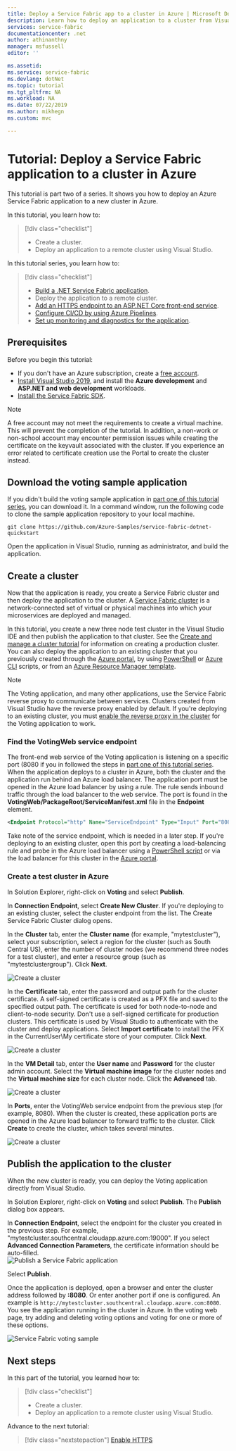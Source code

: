 ```yaml
---
title: Deploy a Service Fabric app to a cluster in Azure | Microsoft Docs
description: Learn how to deploy an application to a cluster from Visual Studio.
services: service-fabric
documentationcenter: .net
author: athinanthny 
manager: msfussell 
editor: ''

ms.assetid:
ms.service: service-fabric
ms.devlang: dotNet
ms.topic: tutorial
ms.tgt_pltfrm: NA
ms.workload: NA
ms.date: 07/22/2019
ms.author: mikhegn
ms.custom: mvc

---
```

# Tutorial: Deploy a Service Fabric application to a cluster in Azure

This tutorial is part two of a series. It shows you how to deploy an Azure Service Fabric application to a new cluster in Azure.

In this tutorial, you learn how to:
> [!div class="checklist"]
> * Create a cluster.
> * Deploy an application to a remote cluster using Visual Studio.

In this tutorial series, you learn how to:
> [!div class="checklist"]
> * [Build a .NET Service Fabric application](service-fabric-tutorial-create-dotnet-app.md).
> * Deploy the application to a remote cluster.
> * [Add an HTTPS endpoint to an ASP.NET Core front-end service](service-fabric-tutorial-dotnet-app-enable-https-endpoint.md).
> * [Configure CI/CD by using Azure Pipelines](service-fabric-tutorial-deploy-app-with-cicd-vsts.md).
> * [Set up monitoring and diagnostics for the application](service-fabric-tutorial-monitoring-aspnet.md).

## Prerequisites

Before you begin this tutorial:

* If you don't have an Azure subscription, create a [free account](https://azure.microsoft.com/free/?WT.mc_id=A261C142F).
* [Install Visual Studio 2019](https://www.visualstudio.com/), and install the **Azure development** and **ASP.NET and web development** workloads.
* [Install the Service Fabric SDK](service-fabric-get-started.md).

> [!NOTE]
> A free account may not meet the requirements to create a virtual machine. This will prevent the completion of the tutorial. In addition, a non-work or non-school account may encounter permission issues while creating the certificate on the keyvault associated with the cluster. If you experience an error related to certificate creation use the Portal to create the cluster instead. 

## Download the voting sample application

If you didn't build the voting sample application in [part one of this tutorial series](service-fabric-tutorial-create-dotnet-app.md), you can download it. In a command window, run the following code to clone the sample application repository to your local machine.

```git
git clone https://github.com/Azure-Samples/service-fabric-dotnet-quickstart 
```

Open the application in Visual Studio, running as administrator, and build the application.

## Create a cluster

Now that the application is ready, you create a Service Fabric cluster and then deploy the application to the cluster. A [Service Fabric cluster](https://docs.microsoft.com/azure/service-fabric/service-fabric-deploy-anywhere) is a network-connected set of virtual or physical machines into which your microservices are deployed and managed.

In this tutorial, you create a new three node test cluster in the Visual Studio IDE and then publish the application to that cluster. See the [Create and manage a cluster tutorial](service-fabric-tutorial-create-vnet-and-windows-cluster.md) for information on creating a production cluster. You can also deploy the application to an existing cluster that you previously created through the [Azure portal](https://portal.azure.com), by using [PowerShell](./scripts/service-fabric-powershell-create-secure-cluster-cert.md) or [Azure CLI](./scripts/cli-create-cluster.md) scripts, or from an [Azure Resource Manager template](service-fabric-tutorial-create-vnet-and-windows-cluster.md).

> [!NOTE]
> The Voting application, and many other applications, use the Service Fabric reverse proxy to communicate between services. Clusters created from Visual Studio have the reverse proxy enabled by default. If you're deploying to an existing cluster, you must [enable the reverse proxy in the cluster](service-fabric-reverseproxy-setup.md) for the Voting application to work.


### Find the VotingWeb service endpoint

The front-end web service of the Voting application is listening on a specific port (8080 if you in followed the steps in [part one of this tutorial series](service-fabric-tutorial-create-dotnet-app.md). When the application deploys to a cluster in Azure, both the cluster and the application run behind an Azure load balancer. The application port must be opened in the Azure load balancer by using a rule. The rule sends inbound traffic through the load balancer to the web service. The port is found in the **VotingWeb/PackageRoot/ServiceManifest.xml** file in the **Endpoint** element. 

```xml
<Endpoint Protocol="http" Name="ServiceEndpoint" Type="Input" Port="8080" />
```

Take note of the service endpoint, which is needed in a later step.  If you're deploying to an existing cluster, open this port by creating a load-balancing rule and probe in the Azure load balancer using a [PowerShell script](./scripts/service-fabric-powershell-open-port-in-load-balancer.md) or via the load balancer for this cluster in the [Azure portal](https://portal.azure.com).

### Create a test cluster in Azure
In Solution Explorer, right-click on **Voting** and select **Publish**.

In **Connection Endpoint**, select **Create New Cluster**.  If you're deploying to an existing cluster, select the cluster endpoint from the list.  The Create Service Fabric Cluster dialog opens.

In the **Cluster** tab, enter the **Cluster name** (for example, "mytestcluster"), select your subscription, select a region for the cluster (such as South Central US), enter the number of cluster nodes (we recommend three nodes for a test cluster), and enter a resource group (such as "mytestclustergroup"). Click **Next**.

![Create a cluster](./media/service-fabric-tutorial-deploy-app-to-party-cluster/create-cluster.png)

In the **Certificate** tab, enter the password and output path for the cluster certificate. A self-signed certificate is created as a PFX file and saved to the specified output path.  The certificate is used for both node-to-node and client-to-node security.  Don't use a self-signed certificate for production clusters.  This certificate is used by Visual Studio to authenticate with the cluster and deploy applications. Select **Import certificate** to install the PFX in the CurrentUser\My certificate store of your computer.  Click **Next**.

![Create a cluster](./media/service-fabric-tutorial-deploy-app-to-party-cluster/certificate.png)

In the **VM Detail** tab, enter the **User name** and **Password** for the cluster admin account.  Select the **Virtual machine image** for the cluster nodes and the **Virtual machine size** for each cluster node.  Click the **Advanced** tab.

![Create a cluster](./media/service-fabric-tutorial-deploy-app-to-party-cluster/vm-detail.png)

In **Ports**, enter the VotingWeb service endpoint from the previous step (for example, 8080).  When the cluster is created, these application ports are opened in the Azure load balancer to forward traffic to the cluster.  Click **Create** to create the cluster, which takes several minutes.

![Create a cluster](./media/service-fabric-tutorial-deploy-app-to-party-cluster/advanced.png)

## Publish the application to the cluster

When the new cluster is ready, you can deploy the Voting application directly from Visual Studio.

In Solution Explorer, right-click on **Voting** and select **Publish**. The **Publish** dialog box appears.

In **Connection Endpoint**, select the endpoint for the cluster you created in the previous step.  For example, "mytestcluster.southcentral.cloudapp.azure.com:19000". If you select **Advanced Connection Parameters**, the certificate information should be auto-filled.  
![Publish a Service Fabric application](./media/service-fabric-tutorial-deploy-app-to-party-cluster/publish-app.png)

Select **Publish**.

Once the application is deployed, open a browser and enter the cluster address followed by **:8080**. Or enter another port if one is configured. An example is `http://mytestcluster.southcentral.cloudapp.azure.com:8080`. You see the application running in the cluster in Azure. In the voting web page, try adding and deleting voting options and voting for one or more of these options.

![Service Fabric voting sample](./media/service-fabric-tutorial-deploy-app-to-party-cluster/application-screenshot-new-azure.png)


## Next steps
In this part of the tutorial, you learned how to:

> [!div class="checklist"]
> * Create a cluster.
> * Deploy an application to a remote cluster using Visual Studio.

Advance to the next tutorial:
> [!div class="nextstepaction"]
> [Enable HTTPS](service-fabric-tutorial-dotnet-app-enable-https-endpoint.md)
